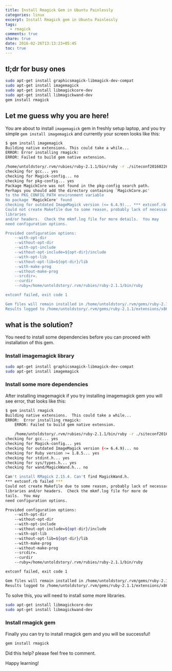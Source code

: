 ```yaml
---
title: Install Rmagick Gem in Ubuntu Painlessly
categories: linux
excerpt: Install Rmagick gem in Ubuntu Painlessly
tags:
  - rmagick
comments: true
share: true
date: 2016-02-26T13:13:23+05:45
toc: true
---
```


## tl;dr for busy ones

```bash
sudo apt-get install graphicsmagick-libmagick-dev-compat
sudo apt-get install imagemagick
sudo apt-get install libmagickcore-dev
sudo apt-get install libmagickwand-dev
gem install rmagick
```

## Let me guess why you are here!

You are about to install `imagemagick` gem in freshly setup laptop, and you try simple `gem install imagemagick` and currently your screen looks like this:

~~~ bash
$ gem install imagemagick
Building native extensions. This could take a while...
ERROR: Error installing rmagick:
ERROR: Failed to build gem native extension.

/home/untoldstory/.rvm/rubies/ruby-2.1.1/bin/ruby -r ./siteconf20160226-5081-j6qfa7.rb extconf.rb
checking for gcc... yes
checking for Magick-config... no
checking for pkg-config... yes
Package MagickCore was not found in the pkg-config search path.
Perhaps you should add the directory containing `MagickCore.pc'
to the PKG_CONFIG_PATH environment variable
No package 'MagickCore' found
checking for outdated ImageMagick version (<= 6.4.9)... *** extconf.rb failed ***
Could not create Makefile due to some reason, probably lack of necessary
libraries
and/or headers.  Check the mkmf.log file for more details.  You may
need configuration options.

Provided configuration options:
	--with-opt-dir
	--without-opt-dir
	--with-opt-include
	--without-opt-include=${opt-dir}/include
	--with-opt-lib
	--without-opt-lib=${opt-dir}/lib
	--with-make-prog
	--without-make-prog
	--srcdir=.
	--curdir
	--ruby=/home/untoldstory/.rvm/rubies/ruby-2.1.1/bin/ruby

extconf failed, exit code 1

Gem files will remain installed in /home/untoldstory/.rvm/gems/ruby-2.1.1/gems/rmagick-2.15.4 for inspection.
Results logged to /home/untoldstory/.rvm/gems/ruby-2.1.1/extensions/x86_64-linux/2.1.0/rmagick-2.15.4/gem_make.out
~~~

## what is the solution?

You need to install some dependencies before you can proceed with installation of this gem.

### Install imagemagick library
~~~ bash
sudo apt-get install graphicsmagick-libmagick-dev-compat
sudo apt-get install imagemagick
~~~

### Install some more dependencies

After installing imagemagick if you try installing imagemagick gem you will see error, that looks like this:

~~~bash
$ gem install rmagick
Building native extensions.  This could take a while...
ERROR:  Error installing rmagick:
	ERROR: Failed to build gem native extension.

    /home/untoldstory/.rvm/rubies/ruby-2.1.1/bin/ruby -r ./siteconf20160226-22127-tgz3iy.rb extconf.rb
checking for gcc... yes
checking for Magick-config... yes
checking for outdated ImageMagick version (<= 6.4.9)... no
checking for Ruby version >= 1.8.5... yes
checking for stdint.h... yes
checking for sys/types.h... yes
checking for wand/MagickWand.h... no

Can't install RMagick 2.15.4. Can't find MagickWand.h.
*** extconf.rb failed ***
Could not create Makefile due to some reason, probably lack of necessary
libraries and/or headers.  Check the mkmf.log file for more de
tails.  You may
need configuration options.

Provided configuration options:
	--with-opt-dir
	--without-opt-dir
	--with-opt-include
	--without-opt-include=${opt-dir}/include
	--with-opt-lib
	--without-opt-lib=${opt-dir}/lib
	--with-make-prog
	--without-make-prog
	--srcdir=.
	--curdir
	--ruby=/home/untoldstory/.rvm/rubies/ruby-2.1.1/bin/ruby

extconf failed, exit code 1

Gem files will remain installed in /home/untoldstory/.rvm/gems/ruby-2.1.1/gems/rmagick-2.15.4 for inspection.
Results logged to /home/untoldstory/.rvm/gems/ruby-2.1.1/extensions/x86_64-linux/2.1.0/rmagick-2.15.4/gem_make.out
~~~

To solve this, you will need to install some more libraries.

~~~bash
sudo apt-get install libmagickcore-dev
sudo apt-get install libmagickwand-dev
~~~

### Install rmagick gem

Finally you can try to install rmagick gem and you will be successful!

~~~bash
gem install rmagick
~~~

Did this help? please feel free to comment.

Happy learning!

